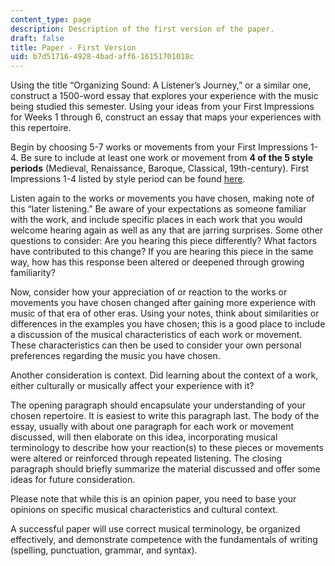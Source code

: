 ```yaml
---
content_type: page
description: Description of the first version of the paper.
draft: false
title: Paper - First Version
uid: b7d51716-4928-4bad-aff6-16151701018c
---
```

Using the title “Organizing Sound: A Listener’s Journey,” or a similar one, construct a 1500-word essay that explores your experience with the music being studied this semester. Using your ideas from your First Impressions for Weeks 1 through 6, construct an essay that maps your experiences with this repertoire.

Begin by choosing 5-7 works or movements from your First Impressions 1-4. Be sure to include at least one work or movement from **4 of the 5 style periods** (Medieval, Renaissance, Baroque, Classical, 19th-century). First Impressions 1-4 listed by style period can be found [here](https://canvas.mit.edu/courses/21845/files/3758290?wrap=1).

Listen again to the works or movements you have chosen, making note of this “later listening.” Be aware of your expectations as someone familiar with the work, and include specific places in each work that you would welcome hearing again as well as any that are jarring surprises. Some other questions to consider: Are you hearing this piece differently? What factors have contributed to this change? If you are hearing this piece in the same way, how has this response been altered or deepened through growing familiarity?

Now, consider how your appreciation of or reaction to the works or movements you have chosen changed after gaining more experience with music of that era of other eras. Using your notes, think about similarities or differences in the examples you have chosen; this is a good place to include a discussion of the musical characteristics of each work or movement. These characteristics can then be used to consider your own personal preferences regarding the music you have chosen. 

Another consideration is context. Did learning about the context of a work, either culturally or musically affect your experience with it?

The opening paragraph should encapsulate your understanding of your chosen repertoire. It is easiest to write this paragraph last. The body of the essay, usually with about one paragraph for each work or movement discussed, will then elaborate on this idea, incorporating musical terminology to describe how your reaction(s) to these pieces or movements were altered or reinforced through repeated listening. The closing paragraph should briefly summarize the material discussed and offer some ideas for future consideration.

Please note that while this is an opinion paper, you need to base your opinions on specific musical characteristics and cultural context. 

A successful paper will use correct musical terminology, be organized effectively, and demonstrate competence with the fundamentals of writing (spelling, punctuation, grammar, and syntax).